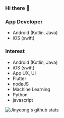 ### Hi there 👋

### App Developer
  - Android (Kotlin, Java)
  - iOS (swift)

### Interest
  - Android (Kotlin, Java)
  - iOS (swift)
  - App UX, UI
  - Flutter
  - nodeJS
  - Machine Learning
  - Python
  - javascript
  
  ![Jinyeong's github stats](https://github-readme-stats.vercel.app/api?username=jin0yoon&show_icons=true&theme=radical)
  
<!--
**jin0yoon/jin0yoon** is a ✨ _special_ ✨ repository because its `README.md` (this file) appears on your GitHub profile.

Here are some ideas to get you started:

- 🔭 I’m currently working on ...
- 🌱 I’m currently learning ...
- 👯 I’m looking to collaborate on ...
- 🤔 I’m looking for help with ...
- 💬 Ask me about ...
- 📫 How to reach me: ...
- 😄 Pronouns: ...
- ⚡ Fun fact: ...
-->
